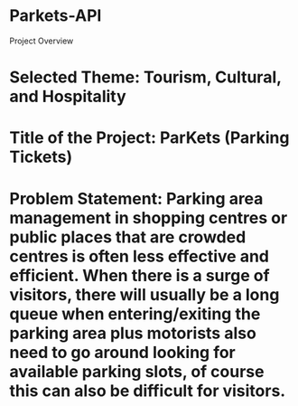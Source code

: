 # Parkets-API
Project Overview
# Selected Theme: Tourism, Cultural, and Hospitality
# Title of the Project: ParKets (Parking Tickets)
# Problem Statement: Parking area management in shopping centres or public places that are crowded centres is often less effective and efficient. When there is a surge of visitors, there will usually be a long queue when entering/exiting the parking area plus motorists also need to go around looking for available parking slots, of course this can also be difficult for visitors.
